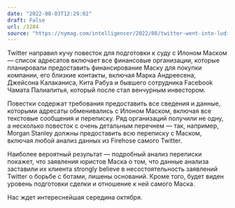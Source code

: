 ```yaml
---
date: "2022-08-03T12:29:02"
draft: False
url: /3284
source: "https://nymag.com/intelligencer/2022/08/twitter-went-into-ludicrous-mode-in-elon-musk-suit.html"
---
```


Twitter направил кучу повесток для подготовки к суду с Илоном Маском — список адресатов включает все финансовые организации, которые планировали предоставить финансирование Маску для покупки компании, его близкие контакты, включая Марка Андреесена, Джейсона Калаканиса, Кита Рабуа и бывшего сотрудника Facebook Чамата Палиапитья, который после стал венчурным инвестором.

Повестки содержат требования предоставить все сведения и данные, которыми адресаты обменивались с Илоном Маском, включая все текстовые сообщения и переписку. Ряд организаций получили не одну, а несколько повесток с очень детальным перечнем — так, например, Morgan Stanley должны предоставить всю переписку с Маском, включая любой анализ данных из Firehose самого Twitter.

Наиболее вероятный результат — подробный анализ переписки покажет, что заявления юристов Маска о том, что данные анализа заставили их клиента strongly believe в несостоятельность заявлений Twitter о борьбе с ботами, лишены оснований. Кроме того, будет виден уровень подготовки сделки и отношение к ней самого Маска. 

Нас ждет интереснейшая середина октября.
